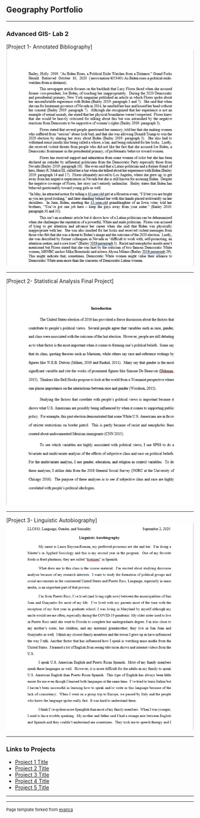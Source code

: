 ## Geography Portfolio

---

### Advanced GIS- Lab 2

[Project 1- Annotated  Bibliography] 
 <img src="images/QGIS Class Lab First Image 2.jpg?raw=true"/>

---
[Project 2- Statistical Analysis Final Project]
<img src="images/QGIS Class Lab 2 Second Image 2.jpg?raw=true"/>

---
[Project 3- Linguistic Autobiography]
<img src="images/QGIS Class Lab 3 Third Image.jpg?raw=true"/>


---

### Links to Projects

- [Project 1 Title](http://example.com/) 
- [Project 2 Title](http://example.com/)
- [Project 3 Title](http://example.com/)
- [Project 4 Title](http://example.com/)
- [Project 5 Title](http://example.com/)

---




---
<p style="font-size:11px">Page template forked from <a href="https://github.com/evanca/quick-portfolio">evanca</a></p>
<!-- Remove above link if you don't want to attibute -->
